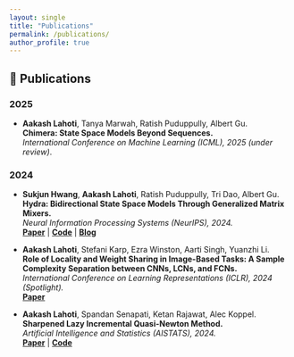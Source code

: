 ```yaml
---
layout: single
title: "Publications"
permalink: /publications/
author_profile: true
---
```


## 📄 **Publications**
### **2025**
- **Aakash Lahoti**, Tanya Marwah, Ratish Puduppully, Albert Gu.  
  **Chimera: State Space Models Beyond Sequences.**  
  *International Conference on Machine Learning (ICML), 2025 (under review)*.

### **2024**
- **Sukjun Hwang**, **Aakash Lahoti**, Ratish Puduppully, Tri Dao, Albert Gu.  
  **Hydra: Bidirectional State Space Models Through Generalized Matrix Mixers.**  
  *Neural Information Processing Systems (NeurIPS), 2024.*  
  [**Paper**](https://arxiv.org/abs/2407.09941) | [**Code**](https://github.com/goombalab/hydra) | [**Blog**](https://goombalab.github.io/blog/2024/hydra-part1-matrix-mixer/)

- **Aakash Lahoti**, Stefani Karp, Ezra Winston, Aarti Singh, Yuanzhi Li.  
  **Role of Locality and Weight Sharing in Image-Based Tasks: A Sample Complexity Separation between CNNs, LCNs, and FCNs.**  
  *International Conference on Learning Representations (ICLR), 2024 (Spotlight).*  
  [**Paper**](https://arxiv.org/abs/2403.15707)

- **Aakash Lahoti**, Spandan Senapati, Ketan Rajawat, Alec Koppel.  
  **Sharpened Lazy Incremental Quasi-Newton Method.**  
  *Artificial Intelligence and Statistics (AISTATS), 2024.*  
  [**Paper**](https://arxiv.org/abs/2305.17283) | [**Code**](https://github.com/aakashlahoti/sliqn)
